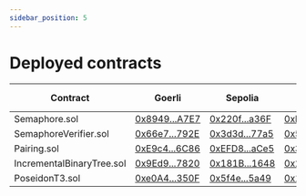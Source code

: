 ```yaml
---
sidebar_position: 5
---
```


# Deployed contracts

| Contract                  | Goerli                                                                                          | Sepolia                                                                                          | Mumbai                                                                                             | Optimism Goerli                                                                                          | Arbitrum Goerli                                                                                | Arbitrum One                                                                            |
| ------------------------- | ----------------------------------------------------------------------------------------------- | ------------------------------------------------------------------------------------------------ | -------------------------------------------------------------------------------------------------- | -------------------------------------------------------------------------------------------------------- | ---------------------------------------------------------------------------------------------- | --------------------------------------------------------------------------------------- |
| Semaphore.sol             | [0x8949...A7E7](https://goerli.etherscan.io/address/0x89490c95eD199D980Cdb4FF8Bac9977EDb41A7E7) | [0x220f...a36F](https://sepolia.etherscan.io/address/0x220fBdB6F996827b1Cf12f0C181E8d5e6de3a36F) | [0xF864...50bD](https://mumbai.polygonscan.com/address/0xF864ABa335073e01234c9a88888BfFfa965650bD) | [0x220f...a36F](https://goerli-optimism.etherscan.io/address/0x220fBdB6F996827b1Cf12f0C181E8d5e6de3a36F) | [0xbE66...4531](https://goerli.arbiscan.io/address/0xbE66454b0Fa9E6b3D53DC1b0f9D21978bb864531) | [0x72dc...5aeC](https://arbiscan.io/address/0x72dca3c971136bf47BACF16A141f0fcfAC925aeC) |
| SemaphoreVerifier.sol     | [0x66e7...792E](https://goerli.etherscan.io/address/0x66e772B0B8Ee1c24E4b6aC99A3A82C77f431792E) | [0x3d3d...77a5](https://sepolia.etherscan.io/address/0x3d3df6CFc6BFf68d9693e097F32bF4a9903E77a5) | [0x5f4e...5a49](https://mumbai.polygonscan.com/address/0x5f4edC58142f4395D1D536e793137A0252dA5a49) | [0x3d3d...77a5](https://goerli-optimism.etherscan.io/address/0x3d3df6CFc6BFf68d9693e097F32bF4a9903E77a5) | [0x346a...2250](https://goerli.arbiscan.io/address/0x346a936b19071b2f619200848B8ADbb938D72250) | [0xCAbe...4d07](https://arbiscan.io/address/0xCAbeED6cB96a287000aBd834b0B79c05e6Ea4d07) |
| Pairing.sol               | [0xE9c4...6C86](https://goerli.etherscan.io/address/0xE9c41c912CF750D79Cf304a196d4Bc8Dfd626C86) | [0xEFD8...aCe5](https://sepolia.etherscan.io/address/0xEFD83f827FA5B0496359D817c6CD8a5AA5D2aCe5) | [0x3d3d...77a5](https://mumbai.polygonscan.com/address/0x3d3df6CFc6BFf68d9693e097F32bF4a9903E77a5) | [0xEFD8...aCe5](https://goerli-optimism.etherscan.io/address/0xEFD83f827FA5B0496359D817c6CD8a5AA5D2aCe5) | [0xC0ae...F1c9](https://goerli.arbiscan.io/address/0xC0ae1a8D3505B2bE9DCe0e826abd722Afd13F1c9) | [0xE3a4...A74C](https://arbiscan.io/address/0xE3a4C2FE9f025405cA6F60f6E960B4558604A74C) |
| IncrementalBinaryTree.sol | [0x9Ed9...7820](https://goerli.etherscan.io/address/0x9Ed9f58CA9212Ddf0377C8C4Cd089748F9337820) | [0x181B...1648](https://sepolia.etherscan.io/address/0x181B7f34538cE3BceC68597d4A212aB3f7881648) | [0x220f...a36F](https://mumbai.polygonscan.com/address/0x220fBdB6F996827b1Cf12f0C181E8d5e6de3a36F) | [0x181B...1648](https://goerli-optimism.etherscan.io/address/0x181B7f34538cE3BceC68597d4A212aB3f7881648) | [0x9f44...eafb](https://goerli.arbiscan.io/address/0x9f44be9F69aF1e049dCeCDb2d9296f36C49Ceafb) | [0xcDF8...fFb0](https://arbiscan.io/address/0xcDF8efE6334c68aF283C83f2F14648da51fcfFb0) |
| PoseidonT3.sol            | [0xe0A4...350F](https://goerli.etherscan.io/address/0xe0A452533853310C371b50Bd91BB9DCC8961350F) | [0x5f4e...5a49](https://sepolia.etherscan.io/address/0x5f4edC58142f4395D1D536e793137A0252dA5a49) | [0x181B...1648](https://mumbai.polygonscan.com/address/0x181B7f34538cE3BceC68597d4A212aB3f7881648) | [0x5f4e...5a49](https://goerli-optimism.etherscan.io/address/0x5f4edC58142f4395D1D536e793137A0252dA5a49) | [0xb69a...502F](https://goerli.arbiscan.io/address/0xb69aABB5D8d8e4920834761bD0C9DEEfa5D5502F) | [0xe0c8...61d0](https://arbiscan.io/address/0xe0c8d1e53D9Bfc9071F6564755FCFf6cC0dB61d0) |
